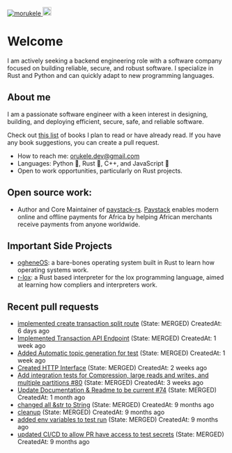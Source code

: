 <p align="left">
  <a href="https://github.com/morukele/morukele/">
    <img src="https://komarev.com/ghpvc/?username=morukele" alt="morukele" />
  </a>
  <a href="https://github.com/junkurihara">
    <img height="20" src="https://img.shields.io/github/followers/morukele?label=follow&logo=github&style=flat" />
  </a>
</p>

# Welcome
I am actively seeking a backend engineering role with a software company focused on building reliable, secure, and robust software. I specialize in Rust and Python and can quickly adapt to new programming languages.

## About me
I am a passionate software engineer with a keen interest in designing, building, and deploying efficient, secure, safe, and reliable software.

Check out [this list](https://github.com/morukele/Books) of books I plan to read or have already read. If you have any book suggestions, you can create a pull request.

- How to reach me: orukele.dev@gmail.com
- Languages: Python 🐍, Rust 🦀, C++, and JavaScript 📜
- Open to work opportunities, particularly on Rust projects.

## Open source work:
- Author and Core Maintainer of [paystack-rs](https://github.com/morukele/paystack-rs). [Paystack](https://paystack.com) enables modern online and offline payments for Africa by helping African merchants receive payments from anyone worldwide.

## Important Side Projects
- [ogheneOS](https://github.com/morukele/ogheneOS): a bare-bones operating system built in Rust to learn how operating systems work.
- [r-lox](https://github.com/morukele/r-lox): a Rust based interpreter for the lox programming language, aimed at learning how compliers and interpreters work.


## Recent pull requests

- [implemented create transaction split route](https://github.com/morukele/paystack-rs/pull/43) (State: MERGED) CreatedAt: 6 days ago
- [Implemented Transaction API Endpoint](https://github.com/morukele/paystack-rs/pull/42) (State: MERGED) CreatedAt: 1 week ago
- [Added Automatic topic generation for test](https://github.com/CallistoLabsNYC/samsa/pull/90) (State: MERGED) CreatedAt: 1 week ago
- [Created HTTP Interface](https://github.com/morukele/paystack-rs/pull/41) (State: MERGED) CreatedAt: 2 weeks ago
- [Add integration tests for Compression, large reads and writes, and multiple partitions #80](https://github.com/CallistoLabsNYC/samsa/pull/84) (State: MERGED) CreatedAt: 3 weeks ago
- [Update Documentation &amp; Readme to be current #74](https://github.com/CallistoLabsNYC/samsa/pull/78) (State: MERGED) CreatedAt: 1 month ago
- [changed all &amp;str to String](https://github.com/morukele/paystack-rs/pull/33) (State: MERGED) CreatedAt: 9 months ago
- [cleanup](https://github.com/morukele/paystack-rs/pull/32) (State: MERGED) CreatedAt: 9 months ago
- [added env variables to test run](https://github.com/morukele/paystack-rs/pull/31) (State: MERGED) CreatedAt: 9 months ago
- [updated CI/CD to allow PR have access to test secrets](https://github.com/morukele/paystack-rs/pull/30) (State: MERGED) CreatedAt: 9 months ago